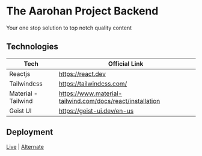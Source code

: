 
# The Aarohan Project Backend

Your one stop solution to top notch quality content



## Technologies

| Tech             | Official Link                                                                |
| ----------------- | ------------------------------------------------------------------ |
| Reactjs | https://react.dev |
| Tailwindcss | https://tailwindcss.com/ |
| Material - Tailwind | https://www.material-tailwind.com/docs/react/installation |
| Geist UI| https://geist-ui.dev/en-us |


## Deployment

[Live](https://tap-fe.vercel.app) |
[Alternate](https://tap-fe.vercel.app)

